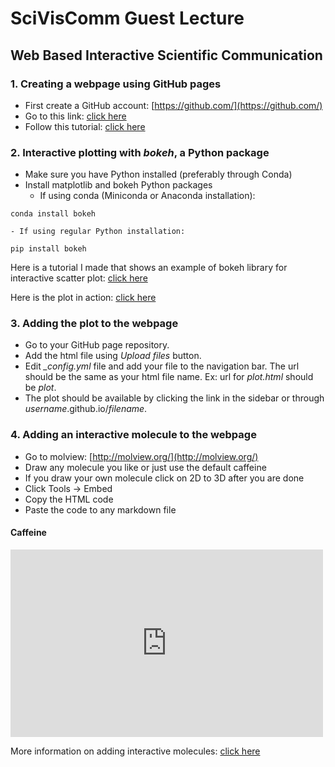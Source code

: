 SciVisComm Guest Lecture
========================

Web Based Interactive Scientific Communication
----------------------------------------------

### 1. Creating a webpage using GitHub pages
- First create a GitHub account: [https://github.com/](https://github.com/)
- Go to this link: [click here](https://github.com/kbsezginel/gh-pages-template)
- Follow this tutorial: [click here](https://kbsezginel.github.io/gh-pages-template/setup)

### 2. Interactive plotting with *bokeh*, a Python package
- Make sure you have Python installed (preferably through Conda)
- Install matplotlib and bokeh Python packages
    - If using conda (Miniconda or Anaconda installation):
```
conda install bokeh
```
    - If using regular Python installation:
```
pip install bokeh
```

Here is a tutorial I made that shows an example of bokeh library for interactive scatter plot: [click here](https://kbsezginel.github.io/research/conformers-bokeh/)

Here is the plot in action: [click here](https://kbsezginel.github.io/irmof1dmog/)

### 3. Adding the plot to the webpage
- Go to your GitHub page repository.
- Add the html file using *Upload files* button.
- Edit *_config.yml* file and add your file to the navigation bar. The url should be the same as your html file name. Ex: url for *plot.html* should be *plot*.
- The plot should be available by clicking the link in the sidebar or through *username*.github.io/*filename*.

### 4. Adding an interactive molecule to the webpage
- Go to molview: [http://molview.org/](http://molview.org/)
- Draw any molecule you like or just use the default caffeine
- If you draw your own molecule click on 2D to 3D after you are done
- Click Tools -> Embed
- Copy the HTML code
- Paste the code to any markdown file

#### Caffeine
<iframe style="width: 500px; height: 300px;" frameborder="0" src="https://embed.molview.org/v1/?mode=balls"></iframe>

More information on adding interactive molecules: [click here](https://kbsezginel.github.io/research/web-molecules/)
